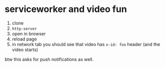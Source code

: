 serviceworker and video fun
====

1. clone
2. `http-server`
3. open in browser
4. reload page
5. in network tab you should see that video has `x-id: foo` header (and the video starts)


btw this asks for push notifications as well.

